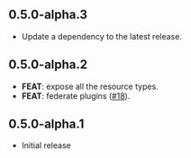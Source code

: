 ## 0.5.0-alpha.3

 - Update a dependency to the latest release.

## 0.5.0-alpha.2

 - **FEAT**: expose all the resource types.
 - **FEAT**: federate plugins ([#18](https://github.com/tryVital/vital-flutter/issues/18)).

## 0.5.0-alpha.1

* Initial release
